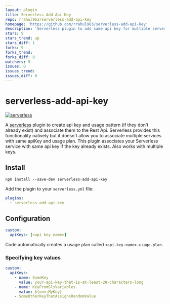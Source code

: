 ```yaml
---
layout: plugin
title: Serverless Add Api Key
repo: rrahul963/serverless-add-api-key
homepage: 'https://github.com/rrahul963/serverless-add-api-key'
description: 'Serverless plugin to add same api key for multiple serverless services i.e. to re-use apikey across multiple api gateway apis.'
stars: 9
stars_trend: up
stars_diff: 1
forks: 9
forks_trend: 
forks_diff: 0
watchers: 9
issues: 0
issues_trend: 
issues_diff: 0
---
```



# serverless-add-api-key
[![serverless](http://public.serverless.com/badges/v3.svg)](http://www.serverless.com)

A [serverless](http://www.serverless.com) plugin to create api key and usage pattern (if they don't already exist) and associate them to the Rest Api.
Serverless provides this functionality natively but it doesn't allow you to associate multiple services with same apiKey and usage plan.
This plugin associates your Serverless service with same api key if the key already exists. Also works with multiple keys.

## Install

`npm install --save-dev serverless-add-api-key`

Add the plugin to your `serverless.yml` file:

```yaml
plugins:
  - serverless-add-api-key
```

## Configuration
```yaml
custom:
  apiKeys: [<api key name>]
```
Code automatically creates a usage plan called `<api-key-name>-usage-plan`.

### Specifying key values

```yaml
custom:
  apiKeys:
    - name: SomeKey
      value: your-api-key-that-is-at-least-20-characters-long
    - name: KeyFromSlsVariables
      value: ${env:MyKey}
    - SomeOtherKeyThatAssignsRandomValue
```

